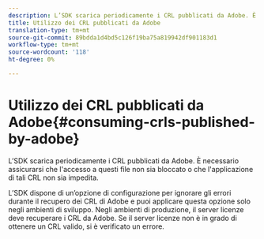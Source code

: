 ```yaml
---
description: L’SDK scarica periodicamente i CRL pubblicati da Adobe. È necessario assicurarsi che l'accesso a questi file non sia bloccato o che l'applicazione di tali CRL non sia impedita.
title: Utilizzo dei CRL pubblicati da Adobe
translation-type: tm+mt
source-git-commit: 89bdda1d4bd5c126f19ba75a819942df901183d1
workflow-type: tm+mt
source-wordcount: '118'
ht-degree: 0%

---
```



# Utilizzo dei CRL pubblicati da Adobe{#consuming-crls-published-by-adobe}

L’SDK scarica periodicamente i CRL pubblicati da Adobe. È necessario assicurarsi che l&#39;accesso a questi file non sia bloccato o che l&#39;applicazione di tali CRL non sia impedita.

L’SDK dispone di un’opzione di configurazione per ignorare gli errori durante il recupero dei CRL di Adobe e puoi applicare questa opzione solo negli ambienti di sviluppo. Negli ambienti di produzione, il server licenze deve recuperare i CRL da Adobe. Se il server licenze non è in grado di ottenere un CRL valido, si è verificato un errore.
